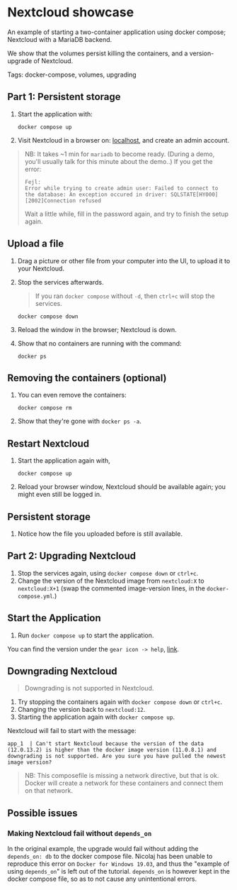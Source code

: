 # Nextcloud showcase

An example of starting a two-container application using docker compose;  Nextcloud with a MariaDB backend.

We show that the volumes persist killing the containers,
and a version-upgrade of Nextcloud.

Tags: docker-compose, volumes, upgrading

## Part 1: Persistent storage

1. Start the application with:

    ```shell
    docker compose up
    ```

1. Visit Nextcloud in a browser on: [localhost](http://localhost),
and create an admin account.

> NB: It takes ~1 min for `mariadb` to become ready.
> (During a demo, you'll usually talk for this minute about the demo..)
> If you get the error:
>
> ```output
> Fejl:
> Error while trying to create admin user: Failed to connect to the database: An exception occured in driver: SQLSTATE[HY000] [2002]Connection refused
> ```
>
> Wait a little while, fill in the password again, and try to finish the setup again.

## Upload a file

1. Drag a picture or other file from your computer into the UI,
to upload it to your Nextcloud.

1. Stop the services afterwards.
    > If you ran `docker compose` without `-d`,
    > then `ctrl+c` will stop the services.

    ```shell
    docker compose down
    ```

1. Reload the window in the browser; Nextcloud is down.
1. Show that no containers are running with the command:

    ```shell
    docker ps
    ```

## Removing the containers (optional)

1. You can even remove the containers:

    ```shell
    docker compose rm
    ```

1. Show that they're gone with `docker ps -a`.

## Restart Nextcloud

1. Start the application again with,

    ```shell
    docker compose up
    ```

1. Reload your browser window,
Nextcloud should be available again;
you might even still be logged in.

## Persistent storage

1. Notice how the file you uploaded before is still available.

## Part 2: Upgrading Nextcloud

1. Stop the services again, using `docker compose down` or `ctrl+c`.
1. Change the version of the Nextcloud image from `nextcloud:X`
    to `nextcloud:X+1` (swap the commented image-version lines,
    in the `docker-compose.yml`.)

## Start the Application

1. Run `docker compose up` to start the application.

You can find the version under the `gear icon -> help`,
[link](http://localhost/settings/help).

## Downgrading Nextcloud

> Downgrading is not supported in Nextcloud.

1. Try stopping the containers again
with `docker compose down` or `ctrl+c`.
1. Changing the version back to `nextcloud:12`.
1. Starting the application again with `docker compose up`.

Nextcloud will fail to start with the message:

```shell
app_1  | Can't start Nextcloud because the version of the data (12.0.13.2) is higher than the docker image version (11.0.8.1) and downgrading is not supported. Are you sure you have pulled the newest image version?
```

> NB: This composefile is missing a network directive, but that is ok.
> Docker will create a network for these containers
> and connect them on that network.

## Possible issues

### Making Nextcloud fail without `depends_on`

In the original example,
the upgrade would fail without adding the `depends_on: db`
to the docker compose file.
Nicolaj has been unable to reproduce this error on `Docker for Windows 19.03`, and thus the "example of using `depends_on`" is left out of the tutorial.
`depends_on` is however kept in the docker compose file,
so as to not cause any unintentional errors.
